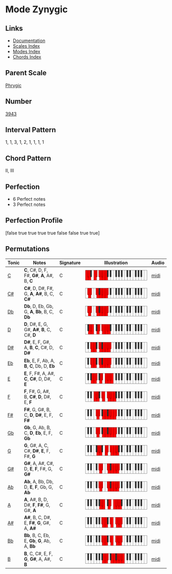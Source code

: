 # Mode Zynygic

## Links

- [Documentation](index.md)
- [Scales Index](Scales.md)
- [Modes Index](Modes.md)
- [Chords Index](Chords.md)

## Parent Scale

[Phrygic](ScalePhrygic.md)

## Number

[3943](https://ianring.com/musictheory/scales/3943)

## Interval Pattern

1, 1, 3, 1, 2, 1, 1, 1, 1

## Chord Pattern

II, III

## Perfection

- 6 Perfect notes
- 3 Perfect notes

## Perfection Profile

[false true true true true false false true true]

## Permutations

| Tonic | Notes | Signature | Illustration | Audio |
|-------|-------|-----------|--------------|-------|
| [C](ModeCNaturalZynygic.md) | **C**, C#, D, F, F#, **G#**, **A**, A#, B, **C** | C | ![CNaturalZynygic](ModeCNaturalZynygic.png) | [midi](https://github.com/edipermadi/music/blob/main/docs/ModeCNaturalZynygic.mid?raw=true) |
| [C#](ModeCSharpZynygic.md) | **C#**, D, D#, F#, G, **A**, **A#**, B, C, **C#** | C | ![CSharpZynygic](ModeCSharpZynygic.png) | [midi](https://github.com/edipermadi/music/blob/main/docs/ModeCSharpZynygic.mid?raw=true) |
| [Db](ModeDFlatZynygic.md) | **Db**, D, Eb, Gb, G, **A**, **Bb**, B, C, **Db** | C | ![DFlatZynygic](ModeDFlatZynygic.png) | [midi](https://github.com/edipermadi/music/blob/main/docs/ModeDFlatZynygic.mid?raw=true) |
| [D](ModeDNaturalZynygic.md) | **D**, D#, E, G, G#, **A#**, **B**, C, C#, **D** | C | ![DNaturalZynygic](ModeDNaturalZynygic.png) | [midi](https://github.com/edipermadi/music/blob/main/docs/ModeDNaturalZynygic.mid?raw=true) |
| [D#](ModeDSharpZynygic.md) | **D#**, E, F, G#, A, **B**, **C**, C#, D, **D#** | C | ![DSharpZynygic](ModeDSharpZynygic.png) | [midi](https://github.com/edipermadi/music/blob/main/docs/ModeDSharpZynygic.mid?raw=true) |
| [Eb](ModeEFlatZynygic.md) | **Eb**, E, F, Ab, A, **B**, **C**, Db, D, **Eb** | C | ![EFlatZynygic](ModeEFlatZynygic.png) | [midi](https://github.com/edipermadi/music/blob/main/docs/ModeEFlatZynygic.mid?raw=true) |
| [E](ModeENaturalZynygic.md) | **E**, F, F#, A, A#, **C**, **C#**, D, D#, **E** | C | ![ENaturalZynygic](ModeENaturalZynygic.png) | [midi](https://github.com/edipermadi/music/blob/main/docs/ModeENaturalZynygic.mid?raw=true) |
| [F](ModeFNaturalZynygic.md) | **F**, F#, G, A#, B, **C#**, **D**, D#, E, **F** | C | ![FNaturalZynygic](ModeFNaturalZynygic.png) | [midi](https://github.com/edipermadi/music/blob/main/docs/ModeFNaturalZynygic.mid?raw=true) |
| [F#](ModeFSharpZynygic.md) | **F#**, G, G#, B, C, **D**, **D#**, E, F, **F#** | C | ![FSharpZynygic](ModeFSharpZynygic.png) | [midi](https://github.com/edipermadi/music/blob/main/docs/ModeFSharpZynygic.mid?raw=true) |
| [Gb](ModeGFlatZynygic.md) | **Gb**, G, Ab, B, C, **D**, **Eb**, E, F, **Gb** | C | ![GFlatZynygic](ModeGFlatZynygic.png) | [midi](https://github.com/edipermadi/music/blob/main/docs/ModeGFlatZynygic.mid?raw=true) |
| [G](ModeGNaturalZynygic.md) | **G**, G#, A, C, C#, **D#**, **E**, F, F#, **G** | C | ![GNaturalZynygic](ModeGNaturalZynygic.png) | [midi](https://github.com/edipermadi/music/blob/main/docs/ModeGNaturalZynygic.mid?raw=true) |
| [G#](ModeGSharpZynygic.md) | **G#**, A, A#, C#, D, **E**, **F**, F#, G, **G#** | C | ![GSharpZynygic](ModeGSharpZynygic.png) | [midi](https://github.com/edipermadi/music/blob/main/docs/ModeGSharpZynygic.mid?raw=true) |
| [Ab](ModeAFlatZynygic.md) | **Ab**, A, Bb, Db, D, **E**, **F**, Gb, G, **Ab** | C | ![AFlatZynygic](ModeAFlatZynygic.png) | [midi](https://github.com/edipermadi/music/blob/main/docs/ModeAFlatZynygic.mid?raw=true) |
| [A](ModeANaturalZynygic.md) | **A**, A#, B, D, D#, **F**, **F#**, G, G#, **A** | C | ![ANaturalZynygic](ModeANaturalZynygic.png) | [midi](https://github.com/edipermadi/music/blob/main/docs/ModeANaturalZynygic.mid?raw=true) |
| [A#](ModeASharpZynygic.md) | **A#**, B, C, D#, E, **F#**, **G**, G#, A, **A#** | C | ![ASharpZynygic](ModeASharpZynygic.png) | [midi](https://github.com/edipermadi/music/blob/main/docs/ModeASharpZynygic.mid?raw=true) |
| [Bb](ModeBFlatZynygic.md) | **Bb**, B, C, Eb, E, **Gb**, **G**, Ab, A, **Bb** | C | ![BFlatZynygic](ModeBFlatZynygic.png) | [midi](https://github.com/edipermadi/music/blob/main/docs/ModeBFlatZynygic.mid?raw=true) |
| [B](ModeBNaturalZynygic.md) | **B**, C, C#, E, F, **G**, **G#**, A, A#, **B** | C | ![BNaturalZynygic](ModeBNaturalZynygic.png) | [midi](https://github.com/edipermadi/music/blob/main/docs/ModeBNaturalZynygic.mid?raw=true) |
